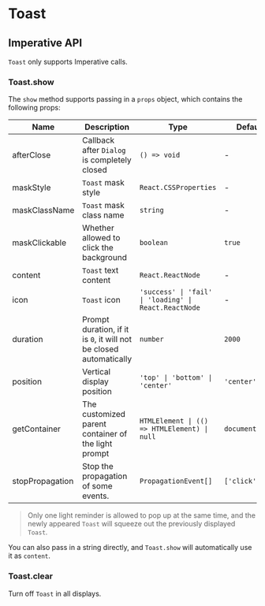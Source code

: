 # Toast

<code src="./demos/index.tsx"></code>

## Imperative API

`Toast` only supports Imperative calls.

### Toast.show

The `show` method supports passing in a `props` object, which contains the following props:

| Name            | Description                                                        | Type                                                  | Default         |
| --------------- | ------------------------------------------------------------------ | ----------------------------------------------------- | --------------- |
| afterClose      | Callback after `Dialog` is completely closed                       | `() => void`                                          | -               |
| maskStyle       | `Toast` mask style                                                 | `React.CSSProperties`                                 | -               |
| maskClassName   | `Toast` mask class name                                            | `string`                                              | -               |
| maskClickable   | Whether allowed to click the background                            | `boolean`                                             | `true`          |
| content         | `Toast` text content                                               | `React.ReactNode`                                     | -               |
| icon            | `Toast` icon                                                       | `'success' \| 'fail' \| 'loading' \| React.ReactNode` | -               |
| duration        | Prompt duration, if it is `0`, it will not be closed automatically | `number`                                              | `2000`          |
| position        | Vertical display position                                          | `'top' \| 'bottom' \| 'center'`                       | `'center'`      |
| getContainer    | The customized parent container of the light prompt                | `HTMLElement \| (() => HTMLElement) \| null`          | `document.body` |
| stopPropagation | Stop the propagation of some events.                               | `PropagationEvent[]`                                  | `['click']`     |

> Only one light reminder is allowed to pop up at the same time, and the newly appeared `Toast` will squeeze out the previously displayed `Toast`.

You can also pass in a string directly, and `Toast.show` will automatically use it as `content`.

### Toast.clear

Turn off `Toast` in all displays.
